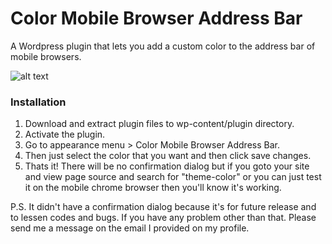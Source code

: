 # Color Mobile Browser Address Bar
A Wordpress plugin that lets you add a custom color to the address bar of mobile browsers.

![alt text](https://github.com/webbteche/color-mobile-browser-address-bar/blob/master/assets/Cover.jpg "Cover")

### Installation

1. Download and extract plugin files to wp-content/plugin directory.
2. Activate the plugin.
3. Go to appearance menu > Color Mobile Browser Address Bar.
4. Then just select the color that you want and then click save changes.
5. Thats it! There will be no confirmation dialog but if you goto your site and view page source and search for "theme-color" or you can just test it on the mobile chrome browser then you'll know it's working.

P.S. It didn't have a confirmation dialog because it's for future release and to lessen codes and bugs.
If you have any problem other than that. Please send me a message on the email I provided on my profile.
